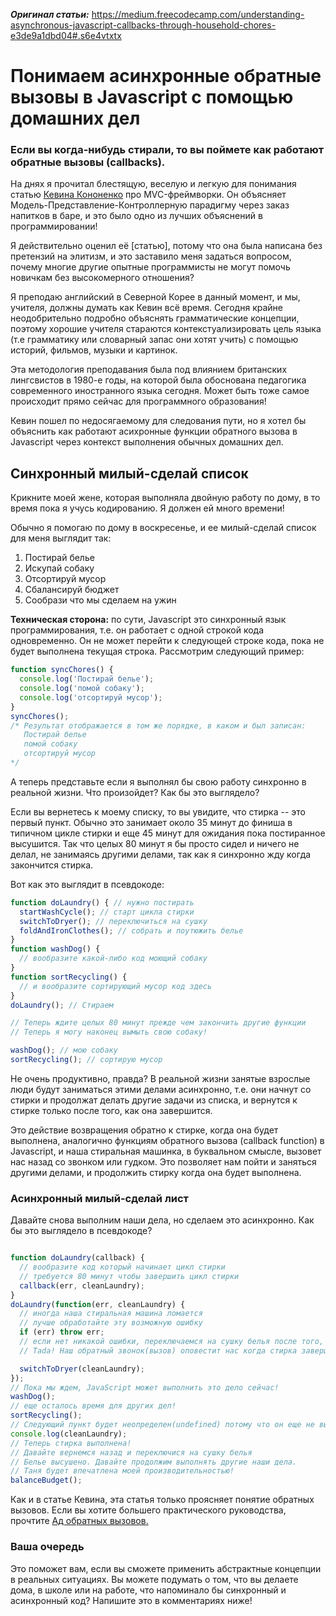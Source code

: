 ***Оригинал статьи:*** https://medium.freecodecamp.com/understanding-asynchronous-javascript-callbacks-through-household-chores-e3de9a1dbd04#.s6e4vtxtx

# Понимаем асинхронные обратные вызовы в Javascript с помощью домашних дел

### Если вы когда-нибудь стирали, то вы поймете как работают обратные вызовы (callbacks).

На днях я прочитал блестящую, веселую и легкую для понимания статью [Кевина Кононенко](https://medium.com/@kevink) про MVC-фреймворки. Он объясняет Модель-Представление-Контроллерную парадигму через заказ напитков в баре, и это было одно из лучших объяснений в программировании!

Я действительно оценил её [статью], потому что она была написана без претензий на элитизм, и это заставило меня задаться вопросом, почему многие другие опытные программисты не могут помочь новичкам без высокомерного отношения?

Я преподаю английский в Северной Корее в данный момент, и мы, учителя, должны думать как Кевин всё время. Сегодня крайне неодобрительно подробно объяснять грамматические концепции, поэтому хорошие учителя стараются контекстуализировать цель языка (т.е грамматику или словарный запас они хотят учить) с помощью историй, фильмов, музыки и картинок.

Эта методология преподавания была под влиянием британских лингсвистов в 1980-е годы, на которой была обоснована педагогика современного иностранного языка сегодня. Может быть тоже самое происходит прямо сейчас для программного образования!

Кевин пошел по недосягаемому для следования пути, но я хотел бы объяснить как работают асихронные функции обратного вызова в Javascript через контекст выполнения обычных домашних дел.

## Синхронный милый-сделай список

Крикните моей жене, которая выполняла двойную работу по дому, в то время пока я учусь кодированию. Я должен ей много времени!

Обычно я помогаю по дому в воскресенье, и ее милый-сделай список для меня выглядит так:

1. Постирай белье
2. Искупай собаку
3. Отсортируй мусор
4. Сбалансируй бюджет
5. Сообрази что мы сделаем на ужин

**Техническая сторона:** по сути, Javascript это синхронный язык программирования, т.е. он работает с одной строкой кода одновременно. Он не может перейти к следующей строке кода, пока не будет выполнена текущая строка. Рассмотрим следующий пример:

```Javascript
function syncChores() {
  console.log('Постирай белье');
  console.log('помой собаку');
  console.log('отсортируй мусор');
}
syncChores();
/* Результат отображается в том же порядке, в каком и был записан:
   Постирай белье
   помой собаку
   отсортируй мусор
*/

```

А теперь представьте если я выполнял бы свою работу синхронно в реальной жизни. Что произойдет? Как бы это выглядело?

Если вы вернетесь к моему списку, то вы увидите, что стирка -- это первый пункт. Обычно это занимает около 35 минут до финиша в типичном цикле стирки и еще 45 минут для ожидания пока постиранное высушится. Так что целых 80 минут я бы просто сидел и ничего не делал, не занимаясь другими делами, так как я синхронно жду когда закончится стирка.

Вот как это выглядит в псевдокоде:

```Javascript
function doLaundry() { // нужно постирать
  startWashCycle(); // старт цикла стирки
  switchToDryer(); // переключиться на сушку
  foldAndIronClothes(); // собрать и поутюжить белье
}
function washDog() {
  // вообразите какой-либо код моющий собаку
}
function sortRecycling() {
  // и вообразите сортирующий мусор код здесь
}
doLaundry(); // Стираем

// Теперь ждите целых 80 минут прежде чем закончить другие функции
// Теперь я могу наконец вымыть свою собаку!

washDog(); // мою собаку
sortRecycling(); // сортирую мусор

```

Не очень продуктивно, правда? В реальной жизни занятые взрослые люди будут заниматься этими делами асинхронно, т.е. они начнут со стирки и продолжат делать другие задачи из списка, и вернутся к стирке только после того, как она завершится.

Это действие возвращения обратно к стирке, когда она будет выполнена, аналогично функциям обратного вызова (callback function) в Javascript, и наша стиральная машинка, в буквальном смысле, вызовет нас назад со звонком или гудком. Это позволяет нам пойти и заняться другими делами, и продолжить стирку когда она будет выполнена.

###  Асинхронный милый-сделай лист

Давайте снова выполним наши дела, но сделаем это асинхронно. Как бы это выглядело в псевдокоде?

```Javascript

function doLaundry(callback) {
  // вообразите код который начинает цикл стирки
  // требуется 80 минут чтобы завершить цикл стирки
  callback(err, cleanLaundry);
}
doLaundry(function(err, cleanLaundry) {
  // иногда наша стиральная машина ломается
  // лучше обработайте эту возможную ошибку
  if (err) throw err;
  // если нет никакой ошибки, переключаемся на сушку белья после того, как постиралось белье
  // Tada! Наш обратный звонок(вызов) оповестит нас когда стирка завершится!

  switchToDryer(cleanLaundry);
});
// Пока мы ждем, JavaScript может выполнить это дело сейчас!
washDog();
// еще осталось время для других дел!
sortRecycling();
// Следующий пункт будет неопределен(undefined) потому что он еще не выполнен
console.log(cleanLaundry);
// Теперь стирка выполнена!
// Давайте вернемся назад и переключися на сушку белья
// Белье высушено. Давайте продолжим выполнять другие наши дела.
// Таня будет впечатлена моей производительностью!
balanceBudget();

```

Как и в статье Кевина, эта статья только проясняет понятие обратных вызовов. Если вы хотите большего практического руководства, прочтите [Ад обратных вызовов.](http://callbackhell.com/)

### Ваша очередь

Это поможет вам, если вы сможете применить абстрактные концепции в реальных ситуациях. Вы можете подумать о том, что вы делаете дома, в школе или на работе, что напоминало бы синхронный и асинхронный код? Напишите это в комментариях ниже!

